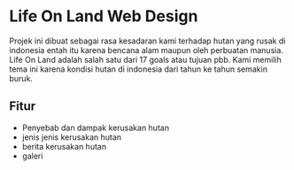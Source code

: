 # Life On Land Web Design

Projek ini dibuat sebagai rasa kesadaran kami terhadap hutan yang rusak di indonesia entah itu karena bencana alam maupun oleh perbuatan manusia. Life On Land adalah salah satu dari 17 goals atau tujuan pbb. Kami memilih tema ini karena kondisi hutan di indonesia dari tahun ke tahun semakin buruk.


## Fitur

- Penyebab dan dampak kerusakan hutan
- jenis jenis kerusakan hutan
- berita kerusakan hutan
- galeri

